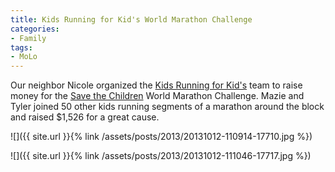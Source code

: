 ```yaml
---
title: Kids Running for Kid's World Marathon Challenge
categories:
- Family
tags:
- MoLo
---
```


Our neighbor Nicole organized the [Kids Running for Kid's](http://wmc.savethechildren.org/faf/search/searchTeamPart.asp?ievent=1076939&lis=1&kntae1076939=AE23E62DCEB4460FBBA32B895FD3E14B&team=5702049) team to raise money for the [Save the Children](http://www.savethechildren.org/) World Marathon Challenge. Mazie and Tyler joined 50 other kids running segments of a marathon around the block and raised $1,526 for a great cause.



  
   ![]({{ site.url }}{% link /assets/posts/2013/20131012-110914-17710.jpg %})
  

  
   ![]({{ site.url }}{% link /assets/posts/2013/20131012-111046-17717.jpg %})
  


